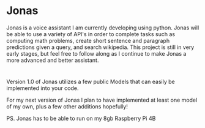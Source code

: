# Jonas
Jonas is a voice assistant I am currently developing using python. Jonas will be able to use a variety of API's in order to complete tasks such as computing math problems, create short sentence and paragraph predictions given a query, and search wikipedia. This project is still in very early stages, but feel free to follow along as I continue to make Jonas a more advanced and better assistant.
#
Version 1.0 of Jonas utilizes a few public Models that can easily be implemented into your code. 

For my next version of Jonas I plan to have implemented at least one model of my own, plus a few other additions hopefully!

PS. Jonas has to be able to run on my 8gb Raspberry Pi 4B
